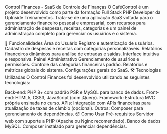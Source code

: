Control Finances - SaaS de Controle de Finanças
O CaféControl é um projeto desenvolvido como parte da formação Full Stack PHP Developer da UpInside Treinamentos. Trata-se de uma aplicação SaaS voltada para o gerenciamento financeiro pessoal e empresarial, com recursos para administração de despesas, receitas, categorias e um painel de administração completo para gerenciar os usuários e o sistema.

🚀 Funcionalidades
Área do Usuário
Registro e autenticação de usuários.
Cadastro de despesas e receitas com categorias personalizáveis.
Relatórios financeiros dinâmicos para análise de entradas e saídas.
Interface intuitiva e responsiva.
Painel Administrativo
Gerenciamento de usuários e permissões.
Controle das categorias financeiras padrão.
Relatórios e métricas globais do sistema.
Configurações gerais do SaaS.
🛠️ Tecnologias Utilizadas
O Control Finances foi desenvolvido utilizando as seguintes tecnologias:

Back-end: PHP 8+ com padrão PSR e MySQL para banco de dados.
Front-end: HTML5, CSS3, JavaScript (com jQuery).
Framework: Estrutura MVC própria ensinada no curso.
APIs: Integração com APIs financeiras para atualização de taxas de câmbio (opcional).
Outros: Composer para gerenciamento de dependências.
📦 Como Usar
Pré-requisitos
Servidor web com suporte a PHP (Apache ou Nginx recomendado).
Banco de dados MySQL.
Composer instalado para gerenciar dependências.

